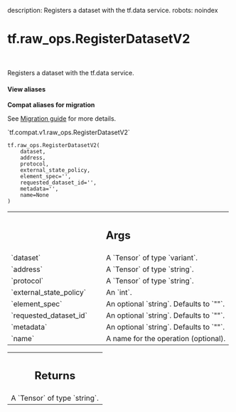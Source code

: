 description: Registers a dataset with the tf.data service.
robots: noindex

# tf.raw_ops.RegisterDatasetV2

<!-- Insert buttons and diff -->

<table class="tfo-notebook-buttons tfo-api nocontent" align="left">

</table>



Registers a dataset with the tf.data service.


<section class="expandable">
  <h4 class="showalways">View aliases</h4>
  <p>
<b>Compat aliases for migration</b>
<p>See
<a href="https://www.tensorflow.org/guide/migrate">Migration guide</a> for
more details.</p>
<p>`tf.compat.v1.raw_ops.RegisterDatasetV2`</p>
</p>
</section>

<pre class="devsite-click-to-copy prettyprint lang-py tfo-signature-link">
<code>tf.raw_ops.RegisterDatasetV2(
    dataset,
    address,
    protocol,
    external_state_policy,
    element_spec=&#x27;&#x27;,
    requested_dataset_id=&#x27;&#x27;,
    metadata=&#x27;&#x27;,
    name=None
)
</code></pre>



<!-- Placeholder for "Used in" -->


<!-- Tabular view -->
 <table class="responsive fixed orange">
<colgroup><col width="214px"><col></colgroup>
<tr><th colspan="2"><h2 class="add-link">Args</h2></th></tr>

<tr>
<td>
`dataset`<a id="dataset"></a>
</td>
<td>
A `Tensor` of type `variant`.
</td>
</tr><tr>
<td>
`address`<a id="address"></a>
</td>
<td>
A `Tensor` of type `string`.
</td>
</tr><tr>
<td>
`protocol`<a id="protocol"></a>
</td>
<td>
A `Tensor` of type `string`.
</td>
</tr><tr>
<td>
`external_state_policy`<a id="external_state_policy"></a>
</td>
<td>
An `int`.
</td>
</tr><tr>
<td>
`element_spec`<a id="element_spec"></a>
</td>
<td>
An optional `string`. Defaults to `""`.
</td>
</tr><tr>
<td>
`requested_dataset_id`<a id="requested_dataset_id"></a>
</td>
<td>
An optional `string`. Defaults to `""`.
</td>
</tr><tr>
<td>
`metadata`<a id="metadata"></a>
</td>
<td>
An optional `string`. Defaults to `""`.
</td>
</tr><tr>
<td>
`name`<a id="name"></a>
</td>
<td>
A name for the operation (optional).
</td>
</tr>
</table>



<!-- Tabular view -->
 <table class="responsive fixed orange">
<colgroup><col width="214px"><col></colgroup>
<tr><th colspan="2"><h2 class="add-link">Returns</h2></th></tr>
<tr class="alt">
<td colspan="2">
A `Tensor` of type `string`.
</td>
</tr>

</table>


